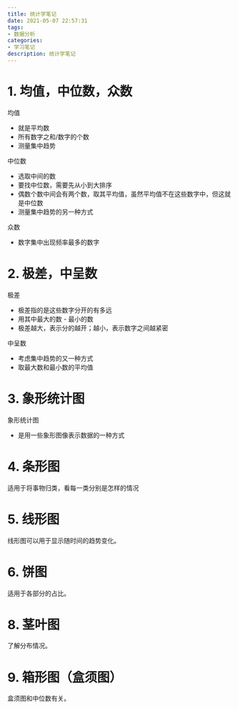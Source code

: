 ```yaml
---
title: 统计学笔记
date: 2021-05-07 22:57:31
tags:
- 数据分析
categories:
- 学习笔记
description: 统计学笔记
---
```


# 1. 均值，中位数，众数

均值

- 就是平均数
- 所有数字之和/数字的个数
- 测量集中趋势

中位数

- 选取中间的数
- 要找中位数，需要先从小到大排序
- 偶数个数中间会有两个数，取其平均值，虽然平均值不在这些数字中，但这就是中位数
- 测量集中趋势的另一种方式

众数

- 数字集中出现频率最多的数字

# 2. 极差，中呈数

极差

- 极差指的是这些数字分开的有多远
- 用其中最大的数 - 最小的数
- 极差越大，表示分的越开；越小，表示数字之间越紧密

中呈数

- 考虑集中趋势的又一种方式
- 取最大数和最小数的平均值

# 3. 象形统计图

象形统计图

- 是用一些象形图像表示数据的一种方式

# 4. 条形图

适用于将事物归类，看每一类分别是怎样的情况

# 5. 线形图

线形图可以用于显示随时间的趋势变化。

# 6. 饼图

适用于各部分的占比。

# 8. 茎叶图

了解分布情况。

# 9. 箱形图（盒须图）

盒须图和中位数有关。